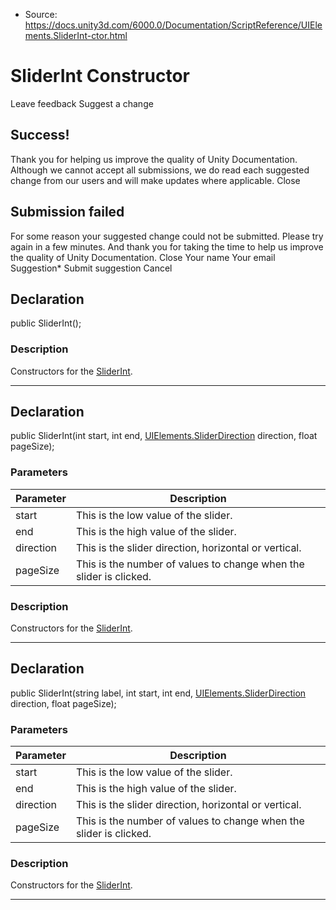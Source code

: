 * Source: https://docs.unity3d.com/6000.0/Documentation/ScriptReference/UIElements.SliderInt-ctor.html

# SliderInt Constructor
Leave feedback
Suggest a change
## Success!
Thank you for helping us improve the quality of Unity Documentation. Although we cannot accept all submissions, we do read each suggested change from our users and will make updates where applicable.
Close
## Submission failed
For some reason your suggested change could not be submitted. Please <a>try again</a> in a few minutes. And thank you for taking the time to help us improve the quality of Unity Documentation.
Close
Your name Your email Suggestion* Submit suggestion
Cancel
## Declaration
public SliderInt(); 
### Description
Constructors for the [SliderInt](https://docs.unity3d.com/6000.0/Documentation/ScriptReference/UIElements.SliderInt.html). 
* * *
## Declaration
public SliderInt(int start, int end, [UIElements.SliderDirection](https://docs.unity3d.com/6000.0/Documentation/ScriptReference/UIElements.SliderDirection.html) direction, float pageSize); 
### Parameters
Parameter | Description  
---|---  
start | This is the low value of the slider.  
end | This is the high value of the slider.  
direction | This is the slider direction, horizontal or vertical.  
pageSize | This is the number of values to change when the slider is clicked.  
### Description
Constructors for the [SliderInt](https://docs.unity3d.com/6000.0/Documentation/ScriptReference/UIElements.SliderInt.html). 
* * *
## Declaration
public SliderInt(string label, int start, int end, [UIElements.SliderDirection](https://docs.unity3d.com/6000.0/Documentation/ScriptReference/UIElements.SliderDirection.html) direction, float pageSize); 
### Parameters
Parameter | Description  
---|---  
start | This is the low value of the slider.  
end | This is the high value of the slider.  
direction | This is the slider direction, horizontal or vertical.  
pageSize | This is the number of values to change when the slider is clicked.  
### Description
Constructors for the [SliderInt](https://docs.unity3d.com/6000.0/Documentation/ScriptReference/UIElements.SliderInt.html). 
* * *
